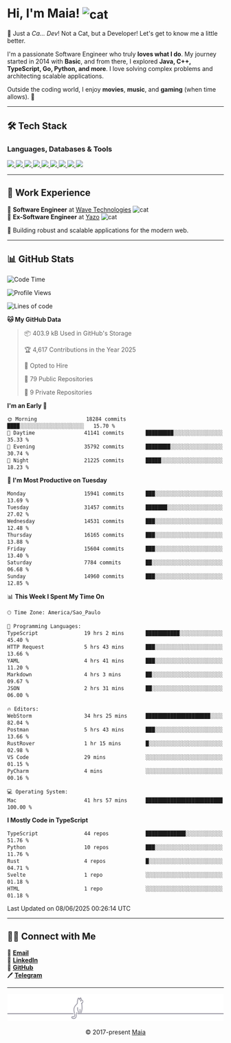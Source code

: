 <h1 align="left">Hi, I'm Maia! 
<img src="https://emojis.slackmojis.com/emojis/images/1643509834/36299/black-cat.gif?1643509834" width="50" height="60" align="center" alt="cat"/>
</h1>

🎩 Just a *Ca... Dev*! Not a Cat, but a Developer! Let's get to know me a little better.

I'm a passionate Software Engineer who truly **loves what I do**. My journey started in 2014 with **Basic**, and from there, I explored **Java, C++, TypeScript, Go, Python, and more**. I love solving complex problems and architecting scalable applications.

Outside the coding world, I enjoy **movies**, **music**, and **gaming** (when time allows). 🚀

---

## 🛠️ Tech Stack

### Languages, Databases & Tools
<p>
  <a href="https://www.typescriptlang.org">
    <img src="https://skillicons.dev/icons?i=ts" />
  </a>
  <a href="https://go.dev">
    <img src="https://skillicons.dev/icons?i=go" />
  </a>
  <a href="https://www.python.org">
    <img src="https://skillicons.dev/icons?i=python" />
  </a>
  <a href="https://gradle.org">
    <img src="https://skillicons.dev/icons?i=gradle" />
  </a>
  <a href="https://redis.io">
    <img src="https://skillicons.dev/icons?i=redis" />
  </a>
  <a href="https://www.mongodb.com">
    <img src="https://skillicons.dev/icons?i=mongodb" />
  </a>
  <a href="https://nodejs.org">
    <img src="https://skillicons.dev/icons?i=nodejs" />
  </a>
  <a href="https://www.javascript.com">
    <img src="https://skillicons.dev/icons?i=js" />
  </a>
  <a href="https://www.docker.com">
    <img src="https://skillicons.dev/icons?i=docker" />
  </a>
</p>

---

## 💼 Work Experience

🔹 **Software Engineer** at [Wave Technologies](https://www.linkedin.com/company/wave-technologies-oficial/)   <img src="https://media.giphy.com/media/WUlplcMpOCEmTGBtBW/giphy.gif" width="30" alt="cat"> <br>
🔹 **Ex-Software Engineer** at [Yazo](https://yazo.com.br/) <img src="https://media.giphy.com/media/WUlplcMpOCEmTGBtBW/giphy.gif" width="30" alt="cat"> <br>

🚀 Building robust and scalable applications for the modern web.

---

## 📊 GitHub Stats

<!--START_SECTION:waka-->
![Code Time](http://img.shields.io/badge/Code%20Time-6%2C106%20hrs%207%20mins-blue)

![Profile Views](http://img.shields.io/badge/Profile%20Views-2-blue)

![Lines of code](https://img.shields.io/badge/From%20Hello%20World%20I%27ve%20Written-23.2%20million%20lines%20of%20code-blue)

**🐱 My GitHub Data** 

> 📦 403.9 kB Used in GitHub's Storage 
 > 
> 🏆 4,617 Contributions in the Year 2025
 > 
> 💼 Opted to Hire
 > 
> 📜 79 Public Repositories 
 > 
> 🔑 9 Private Repositories 
 > 
**I'm an Early 🐤** 

```text
🌞 Morning                18284 commits       ████░░░░░░░░░░░░░░░░░░░░░   15.70 % 
🌆 Daytime                41141 commits       █████████░░░░░░░░░░░░░░░░   35.33 % 
🌃 Evening                35792 commits       ████████░░░░░░░░░░░░░░░░░   30.74 % 
🌙 Night                  21225 commits       █████░░░░░░░░░░░░░░░░░░░░   18.23 % 
```
📅 **I'm Most Productive on Tuesday** 

```text
Monday                   15941 commits       ███░░░░░░░░░░░░░░░░░░░░░░   13.69 % 
Tuesday                  31457 commits       ███████░░░░░░░░░░░░░░░░░░   27.02 % 
Wednesday                14531 commits       ███░░░░░░░░░░░░░░░░░░░░░░   12.48 % 
Thursday                 16165 commits       ███░░░░░░░░░░░░░░░░░░░░░░   13.88 % 
Friday                   15604 commits       ███░░░░░░░░░░░░░░░░░░░░░░   13.40 % 
Saturday                 7784 commits        ██░░░░░░░░░░░░░░░░░░░░░░░   06.68 % 
Sunday                   14960 commits       ███░░░░░░░░░░░░░░░░░░░░░░   12.85 % 
```


📊 **This Week I Spent My Time On** 

```text
🕑︎ Time Zone: America/Sao_Paulo

💬 Programming Languages: 
TypeScript               19 hrs 2 mins       ███████████░░░░░░░░░░░░░░   45.40 % 
HTTP Request             5 hrs 43 mins       ███░░░░░░░░░░░░░░░░░░░░░░   13.66 % 
YAML                     4 hrs 41 mins       ███░░░░░░░░░░░░░░░░░░░░░░   11.20 % 
Markdown                 4 hrs 3 mins        ██░░░░░░░░░░░░░░░░░░░░░░░   09.67 % 
JSON                     2 hrs 31 mins       ██░░░░░░░░░░░░░░░░░░░░░░░   06.00 % 

🔥 Editors: 
WebStorm                 34 hrs 25 mins      █████████████████████░░░░   82.04 % 
Postman                  5 hrs 43 mins       ███░░░░░░░░░░░░░░░░░░░░░░   13.66 % 
RustRover                1 hr 15 mins        █░░░░░░░░░░░░░░░░░░░░░░░░   02.98 % 
VS Code                  29 mins             ░░░░░░░░░░░░░░░░░░░░░░░░░   01.15 % 
PyCharm                  4 mins              ░░░░░░░░░░░░░░░░░░░░░░░░░   00.16 % 

💻 Operating System: 
Mac                      41 hrs 57 mins      █████████████████████████   100.00 % 
```

**I Mostly Code in TypeScript** 

```text
TypeScript               44 repos            █████████████░░░░░░░░░░░░   51.76 % 
Python                   10 repos            ███░░░░░░░░░░░░░░░░░░░░░░   11.76 % 
Rust                     4 repos             █░░░░░░░░░░░░░░░░░░░░░░░░   04.71 % 
Svelte                   1 repo              ░░░░░░░░░░░░░░░░░░░░░░░░░   01.18 % 
HTML                     1 repo              ░░░░░░░░░░░░░░░░░░░░░░░░░   01.18 % 
```




 Last Updated on 08/06/2025 00:26:14 UTC
<!--END_SECTION:waka-->

---

## 👯‍👨 Connect with Me
📧 **[Email](mailto:gabrielmaialva33@gmail.com)**  
🔗 **[LinkedIn](https://www.linkedin.com/in/gabriel-maia-183984239)**  
🐙 **[GitHub](https://github.com/gabrielmaialva33)**  
🖊 **[Telegram](https://t.me/sr_mrootx)**

---

<p align="center"><img src="https://raw.githubusercontent.com/gabrielmaialva33/gabrielmaialva33/master/assets/gray0_ctp_on_line.svg?sanitize=true" /></p>
<p align="center">&copy; 2017-present <a href="https://github.com/gabrielmaialva33/" target="_blank">Maia</a></p>
